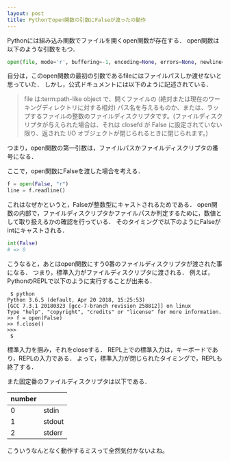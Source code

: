 ```yaml
---
layout: post
title: Pythonでopen関数の引数にFalseが渡ったの動作
---
```


Pythonには組み込み関数でファイルを開くopen関数が存在する．
open関数は以下のような引数をもつ．

```python
open(file, mode='r', buffering=-1, encoding=None, errors=None, newline=None, closefd=True, opener=None)
```

自分は，このopen関数の最初の引数であるfileにはファイルパスしか渡せないと思っていた．
しかし，公式ドキュメントには以下のように記述されている．
>file は:term:path-like object で、開くファイルの (絶対または現在のワーキングディレクトリに対する相対) パス名を与えるものか、または、ラップするファイルの整数のファイルディスクリプタです。(ファイルディスクリプタが与えられた場合は、それは closefd が False に設定されていない限り、返された I/O オブジェクトが閉じられるときに閉じられます。)

つまり，open関数の第一引数は，ファイルパスかファイルディスクリプタの番号になる．

ここで，open関数にFalseを渡した場合を考える．
```python
f = open(False, "r")
line = f.readline()
```

これはなぜかというと，Falseが整数型にキャストされるためである．
open関数の内部で，ファイルディスクリプタかファイルパスか判定するために，数値として取り扱えるかの確認を行っている．
そのタイミングで以下のようにFalseがintにキャストされる．

```python
int(False)
# => 0
```
こうなると，あとはopen関数にすう0番のファイルディスクリプタが渡された事になる．
つまり，標準入力がファイルディスクリプタに渡される．
例えば，PythonのREPLで以下のように実行することが出来る．
```consle
 $ python
Python 3.6.5 (default, Apr 20 2018, 15:25:53) 
[GCC 7.3.1 20180323 [gcc-7-branch revision 258812]] on linux
Type "help", "copyright", "credits" or "license" for more information.
>> f = open(False)
>> f.close()
>>> 
 $ 

```

標準入力を掴み，それをcloseする．
REPL上での標準入力は，キーボードであり，REPLの入力である．
よって，標準入力が閉じられたタイミングで，REPLも終了する．

また固定番のファイルディスクリプタは以下である．

| number |        |
|--------|--------|
|      0 | stdin  |
|      1 | stdout |
|      2 | stderr |


こういうなんとなく動作するミスって全然気付かないよね。
